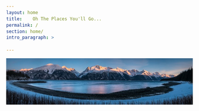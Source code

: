 ```yaml
---
layout: home
title:    Oh The Places You'll Go...
permalink: /
section: home/
intro_paragraph: >

---
```

![Home Page Image](/images/panorama.jpg)<!-- .element height="50%" width="50%" -->
